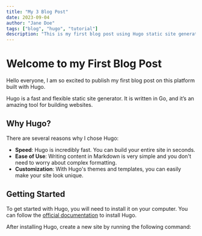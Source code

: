 ```yaml
---
title: "My 3 Blog Post"
date: 2023-09-04
author: "Jane Doe"
tags: ["blog", "hugo", "tutorial"]
description: "This is my first blog post using Hugo static site generator. In this post, I will be sharing my experiences and some tips to get you started."
---
```


# Welcome to my First Blog Post

Hello everyone, I am so excited to publish my first blog post on this platform built with Hugo.

Hugo is a fast and flexible static site generator. It is written in Go, and it’s an amazing tool for building websites.

## Why Hugo?

There are several reasons why I chose Hugo:

- **Speed**: Hugo is incredibly fast. You can build your entire site in seconds.
- **Ease of Use**: Writing content in Markdown is very simple and you don't need to worry about complex formatting.
- **Customization**: With Hugo's themes and templates, you can easily make your site look unique.

## Getting Started

To get started with Hugo, you will need to install it on your computer. You can follow the [official documentation](https://gohugo.io/getting-started/installing/) to install Hugo.

After installing Hugo, create a new site by running the following command:

